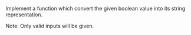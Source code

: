 Implement a function which convert the given boolean value into its string representation.

Note: Only valid inputs will be given.
